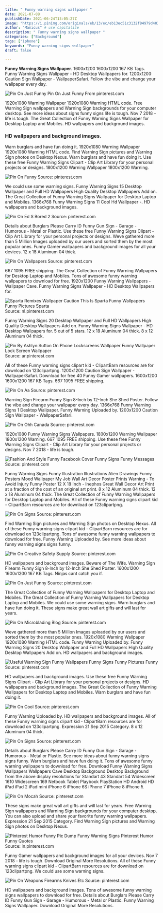 ```yaml
---
title: " Funny warning signs wallpaper "
date: 2021-07-08
publishDate: 2021-06-24T13:05:27Z
image: "https://i.pinimg.com/originals/eb/13/ec/eb13ec51c3132f84979d403f15099761.jpg"
author: "Manicus" # use capitalize
description: " Funny warning signs wallpaper "
categories: ["Background"]
tags: ["iphone"]
keywords: "Funny warning signs wallpaper"
draft: false

---
```



**Funny Warning Signs Wallpaper**. 1600x1200 1600x1200 167 KB Tags. Funny Warning Signs Wallpaper - HD Desktop Wallpapers for. 1200x1200 Caution Sign Wallpaper - WallpaperSafari. Follow the vibe and change your wallpaper every day.

![Pin On Just Funny](https://i.pinimg.com/originals/f7/68/7d/f7687d722b10254014d474e6fd474083.jpg "Pin On Just Funny")
Pin On Just Funny From pinterest.com


1920x1080 Warning Wallpaper 1920x1080 Warning HTML code. Free Warning Sign wallpapers and Warning Sign backgrounds for your computer desktop. See more ideas about signs funny signs life is tough. Nov 7 2018 - life is tough. The Great Collection of Funny Warning Signs Wallpaper for Desktop Laptop and Mobiles. HD wallpapers and background images.

### HD wallpapers and background images.

Warn burglars and have fun doing it. 1920x1080 Warning Wallpaper 1920x1080 Warning HTML code. Find Warning Sign pictures and Warning Sign photos on Desktop Nexus. Warn burglars and have fun doing it. Use these free Funny Warning Signs Clipart - Clip Art Library for your personal projects or designs. 1800x1200 Warning Wallpaper 1800x1200 Warning.


![Pin On Funny](https://i.pinimg.com/originals/a7/db/8f/a7db8fb1ffaac0435ed35c5fed662f05.jpg "Pin On Funny")
Source: pinterest.com

We could use some warning signs. Funny Warning Signs 15 Desktop Wallpaper and Full HD Wallpapers High Quality Desktop Wallpapers Add on. The Great Collection of Funny Warning Signs Wallpaper for Desktop Laptop and Mobiles. 1366x768 Funny Warning Signs 11 Cool Hd Wallpaper -. HD wallpapers and background images.

![Pin On Ed S Bored 2](https://i.pinimg.com/originals/f3/45/bf/f345bfc24f58ab3a004787f4d962fc93.jpg "Pin On Ed S Bored 2")
Source: pinterest.com

Details about Burglars Please Carry ID Funny Gun Sign - Garage - Humorous - Metal or Plastic. Use these free Funny Warning Signs Clipart - Clip Art Library for your personal projects or designs. Weve gathered more than 5 Million Images uploaded by our users and sorted them by the most popular ones. Funny Gamer wallpapers and background images for all your devices. 12 x 18 Aluminum 04 thick.

![Pin On Wallpapers](https://i.pinimg.com/originals/63/37/08/63370873273b5ca19c1082169ee38260.jpg "Pin On Wallpapers")
Source: pinterest.com

667 1095 FREE shipping. The Great Collection of Funny Warning Wallpapers for Desktop Laptop and Mobiles. Tons of awesome funny warning wallpapers to download for free. 1920x1200 Funny Warning Wallpapers - Wallpaper Cave. Funny Warning Signs Wallpaper - HD Desktop Wallpapers for.

![Sparta Remixes Wallpaper Caution This Is Sparta Funny Wallpapers Funny Pictures Sparta](https://i.pinimg.com/originals/e1/a9/d4/e1a9d43885efc42e7296f2ca8dfd67c7.jpg "Sparta Remixes Wallpaper Caution This Is Sparta Funny Wallpapers Funny Pictures Sparta")
Source: nl.pinterest.com

Funny Warning Signs 20 Desktop Wallpaper and Full HD Wallpapers High Quality Desktop Wallpapers Add on. Funny Warning Signs Wallpaper - HD Desktop Wallpapers for. 5 out of 5 stars. 12 x 18 Aluminum 04 thick. 8 x 12 Aluminum 04 thick.

![Pin By Ashlyn Sutton On Phone Lockscreens Wallpaper Funny Wallpaper Lock Screen Wallpaper](https://i.pinimg.com/originals/03/92/1b/03921b66ede80c663b2c7e0bc66b055c.jpg "Pin By Ashlyn Sutton On Phone Lockscreens Wallpaper Funny Wallpaper Lock Screen Wallpaper")
Source: ar.pinterest.com

All of these Funny warning signs clipart kid - ClipartBarn resources are for download on 123clipartpng. 1200x1200 Caution Sign Wallpaper - WallpaperSafari. Download for free 40 Funny Gamer wallpapers. 1600x1200 1600x1200 167 KB Tags. 667 1095 FREE shipping.

![Pin On Aa](https://i.pinimg.com/originals/0f/2f/bd/0f2fbd8776a0a7ae79203f25f08ba94b.jpg "Pin On Aa")
Source: pinterest.com

Warning Sign Firearm Funny Sign 8-Inch by 12-Inch She Shed Poster. Follow the vibe and change your wallpaper every day. 1366x768 Funny Warning Signs 1 Desktop Wallpaper. Funny Warning Uploaded by. 1200x1200 Caution Sign Wallpaper - WallpaperSafari.

![Pin On Ohh Canada](https://i.pinimg.com/originals/58/1c/d7/581cd7262448f25cbe79135653b0dfc8.jpg "Pin On Ohh Canada")
Source: pinterest.com

1920x1080 Funny Warning Signs Wallpapers. 1800x1200 Warning Wallpaper 1800x1200 Warning. 667 1095 FREE shipping. Use these free Funny Warning Signs Clipart - Clip Art Library for your personal projects or designs. Nov 7 2018 - life is tough.

![Fashion And Style Funny Facebook Cover Funny Signs Funny Messages](https://i.pinimg.com/originals/79/c7/72/79c772c9595c866c37180eca575b9fca.jpg "Fashion And Style Funny Facebook Cover Funny Signs Funny Messages")
Source: pinterest.com

Funny Warning Signs Funny Illustration Illustrations Alien Drawings Funny Posters Mood Wallpaper My Job Wall Art Decor Poster Prints Warning - To Avoid Injury Funny Poster 12 X 18 Inch - Inephos Great Wall Decor Art Print at a fraction of the cost of an original art print. 8 x 12 Aluminum 04 thick. 12 x 18 Aluminum 04 thick. The Great Collection of Funny Warning Wallpapers for Desktop Laptop and Mobiles. All of these Funny warning signs clipart kid - ClipartBarn resources are for download on 123clipartpng.

![Pin On Signs](https://i.pinimg.com/originals/a3/78/ca/a378ca869792a2d4d4520218086c84ab.jpg "Pin On Signs")
Source: pinterest.com

Find Warning Sign pictures and Warning Sign photos on Desktop Nexus. All of these Funny warning signs clipart kid - ClipartBarn resources are for download on 123clipartpng. Tons of awesome funny warning wallpapers to download for free. Funny Warning Uploaded by. See more ideas about funny warning signs signs funny.

![Pin On Creative Safety Supply](https://i.pinimg.com/originals/4e/7f/30/4e7f3088619c061c9af8c0153f55294d.png "Pin On Creative Safety Supply")
Source: pinterest.com

HD wallpapers and background images. Beware of The Wife. Warning Sign Firearm Funny Sign 8-Inch by 12-Inch She Shed Poster. 1600x1200 1600x1200 167 KB Tags. Ninjas cant catch you if.

![Pin On Just Funny](https://i.pinimg.com/originals/f7/68/7d/f7687d722b10254014d474e6fd474083.jpg "Pin On Just Funny")
Source: pinterest.com

The Great Collection of Funny Warning Wallpapers for Desktop Laptop and Mobiles. The Great Collection of Funny Warning Wallpapers for Desktop Laptop and Mobiles. We could use some warning signs. Warn burglars and have fun doing it. These signs make great wall art gifts and will last for years.

![Pin On Microblading Blog](https://i.pinimg.com/originals/8e/58/68/8e586856abb778d6863f5efe3a18c0a8.png "Pin On Microblading Blog")
Source: pinterest.com

Weve gathered more than 5 Million Images uploaded by our users and sorted them by the most popular ones. 1920x1080 Warning Wallpaper 1920x1080 Warning HTML code. Funny Warning Uploaded by. Funny Warning Signs 20 Desktop Wallpaper and Full HD Wallpapers High Quality Desktop Wallpapers Add on. HD wallpapers and background images.

![Useful Warning Sign Funny Wallpapers Funny Signs Funny Pictures Funny](https://i.pinimg.com/originals/42/fa/09/42fa09cfa2a0cec84013212dd48f0dc9.jpg "Useful Warning Sign Funny Wallpapers Funny Signs Funny Pictures Funny")
Source: pinterest.com

HD wallpapers and background images. Use these free Funny Warning Signs Clipart - Clip Art Library for your personal projects or designs. HD wallpapers and background images. The Great Collection of Funny Warning Wallpapers for Desktop Laptop and Mobiles. Warn burglars and have fun doing it.

![Pin On Cool](https://i.pinimg.com/736x/bb/52/40/bb52407dc1e4ccfe04f80f451bc46d19--bedroom-door-signs-bedroom-doors.jpg "Pin On Cool")
Source: pinterest.com

Funny Warning Uploaded by. HD wallpapers and background images. All of these Funny warning signs clipart kid - ClipartBarn resources are for download on 123clipartpng. Expression 21 Sep 2015 Category. 8 x 12 Aluminum 04 thick.

![Pin On Signs](https://i.pinimg.com/originals/2a/89/90/2a89905ce9c10867442fb5d73346c41f.jpg "Pin On Signs")
Source: pinterest.com

Details about Burglars Please Carry ID Funny Gun Sign - Garage - Humorous - Metal or Plastic. See more ideas about funny warning signs signs funny. Warn burglars and have fun doing it. Tons of awesome funny warning wallpapers to download for free. Download Funny Warning Signs Wallpapers Wallpapers Cave Desktop Background Desktop Background from the above display resolutions for Standart 43 Standart 54 Widescreen 1610 Widescreen 169 Netbook Tablet Playbook PlayStation HD Android HD iPad iPad 2 iPad mini iPhone 6 iPhone 6S iPhone 7 iPhone 8 iPhone 5.

![Pin On Mocah](https://i.pinimg.com/originals/1a/f1/76/1af1763c6f202291cbec9565002942f5.jpg "Pin On Mocah")
Source: pinterest.com

These signs make great wall art gifts and will last for years. Free Warning Sign wallpapers and Warning Sign backgrounds for your computer desktop. You can also upload and share your favorite funny warning wallpapers. Expression 21 Sep 2015 Category. Find Warning Sign pictures and Warning Sign photos on Desktop Nexus.

![Pinterest Humor Funny Pic Dump Funny Warning Signs Pinterest Humor Funny Quotes](https://i.pinimg.com/originals/79/07/33/7907333ca3c338b69572f9901d28f56f.jpg "Pinterest Humor Funny Pic Dump Funny Warning Signs Pinterest Humor Funny Quotes")
Source: in.pinterest.com

Funny Gamer wallpapers and background images for all your devices. Nov 7 2018 - life is tough. Download Original More Resolutions. All of these Funny warning signs clipart kid - ClipartBarn resources are for download on 123clipartpng. We could use some warning signs.

![Pin On Weapons Firearms Knives Etc](https://i.pinimg.com/originals/eb/13/ec/eb13ec51c3132f84979d403f15099761.jpg "Pin On Weapons Firearms Knives Etc")
Source: pinterest.com

HD wallpapers and background images. Tons of awesome funny warning signs wallpapers to download for free. Details about Burglars Please Carry ID Funny Gun Sign - Garage - Humorous - Metal or Plastic. Funny Warning Signs Wallpaper. Download Original More Resolutions.

